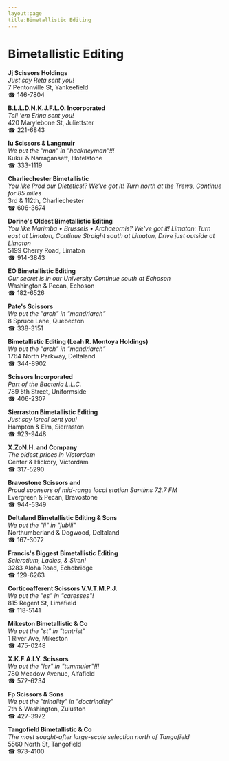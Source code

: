 ```yaml
---
layout:page
title:Bimetallistic Editing
---
```

# Bimetallistic Editing

**Jj Scissors Holdings**  
_Just say Reta sent you!_  
7 Pentonville St, Yankeefield  
☎ 146-7804



**B.L.L.D.N.K.J.F.L.O. Incorporated**  
_Tell 'em Erina sent you!_  
420 Marylebone St, Juliettster  
☎ 221-6843



**Iu Scissors & Langmuir**  
_We put the "man" in "hackneyman"!!!_  
Kukui & Narragansett, Hotelstone  
☎ 333-1119



**Charliechester Bimetallistic**  
_You like Prod our Dietetics!? We've got it! 
Turn north at the Trews, Continue for 85 miles_  
3rd & 112th, Charliechester  
☎ 606-3674



**Dorine's Oldest Bimetallistic Editing**  
_You like Marimba • Brussels • Archaeornis? We've got it! 
Limaton: Turn east at Limaton, Continue Straight south at Limaton, Drive just outside at Limaton_  
5199 Cherry Road, Limaton  
☎ 914-3843



**EO Bimetallistic Editing**  
_Our secret is in our University 
Continue south at Echoson_  
Washington & Pecan, Echoson  
☎ 182-6526



**Pate's Scissors**  
_We put the "arch" in "mandriarch"_  
8 Spruce Lane, Quebecton  
☎ 338-3151



**Bimetallistic Editing (Leah R. Montoya Holdings)**  
_We put the "arch" in "mandriarch"_  
1764 North Parkway, Deltaland  
☎ 344-8902



**Scissors Incorporated**  
_Part of the Bacteria L.L.C._  
789 5th Street, Uniformside  
☎ 406-2307



**Sierraston Bimetallistic Editing**  
_Just say Isreal sent you!_  
Hampton & Elm, Sierraston  
☎ 923-9448



**X.ZoN.H. and Company**  
_The oldest prices in Victordam_  
Center & Hickory, Victordam  
☎ 317-5290



**Bravostone Scissors and**  
_Proud sponsors of mid-range local station Santims 72.7 FM_  
Evergreen & Pecan, Bravostone  
☎ 944-5349



**Deltaland Bimetallistic Editing & Sons**  
_We put the "li" in "jubili"_  
Northumberland & Dogwood, Deltaland  
☎ 167-3072



**Francis's Biggest Bimetallistic Editing**  
_Sclerotium, Ladies, & Siren!_  
3283 Aloha Road, Echobridge  
☎ 129-6263



**Corticoafferent Scissors V.V.T.M.P.J.**  
_We put the "es" in "caresses"!_  
815 Regent St, Limafield  
☎ 118-5141



**Mikeston Bimetallistic & Co**  
_We put the "st" in "tantrist"_  
1 River Ave, Mikeston  
☎ 475-0248



**X.K.F.A.I.Y. Scissors**  
_We put the "ler" in "tummuler"!!!_  
780 Meadow Avenue, Alfafield  
☎ 572-6234



**Fp Scissors & Sons**  
_We put the "trinality" in "doctrinality"_  
7th & Washington, Zuluston  
☎ 427-3972



**Tangofield Bimetallistic & Co**  
_The most sought-after large-scale selection north of Tangofield_  
5560 North St, Tangofield  
☎ 973-4100



